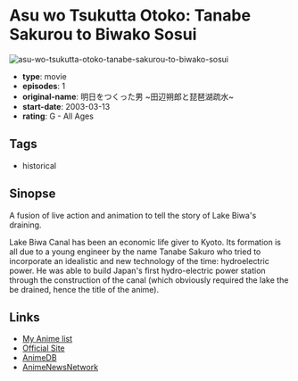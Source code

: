 # Asu wo Tsukutta Otoko: Tanabe Sakurou to Biwako Sosui

![asu-wo-tsukutta-otoko-tanabe-sakurou-to-biwako-sosui](https://cdn.myanimelist.net/images/anime/6/67983.jpg)

-   **type**: movie
-   **episodes**: 1
-   **original-name**: 明日をつくった男 ~田辺朔郎と琵琶湖疏水~
-   **start-date**: 2003-03-13
-   **rating**: G - All Ages

## Tags

-   historical

## Sinopse

A fusion of live action and animation to tell the story of Lake Biwa's draining.

Lake Biwa Canal has been an economic life giver to Kyoto. Its formation is all due to a young engineer by the name Tanabe Sakuro who tried to incorporate an idealistic and new technology of the time: hydroelectric power. He was able to build Japan's first hydro-electric power station through the construction of the canal (which obviously required the lake the be drained, hence the title of the anime).

## Links

-   [My Anime list](https://myanimelist.net/anime/28091/Asu_wo_Tsukutta_Otoko__Tanabe_Sakurou_to_Biwako_Sosui)
-   [Official Site](http://www.mushi-pro.co.jp/2010/08/%E6%98%8E%E6%97%A5%E3%82%92%E3%81%A4%E3%81%8F%E3%81%A3%E3%81%9F%E7%94%B7_%E7%94%B0%E8%BE%BA%E6%9C%94%E9%83%8E%E3%81%A8%E7%90%B5%E7%90%B6%E6%B9%96%E7%96%8F%E6%B0%B4-2/)
-   [AnimeDB](http://anidb.info/perl-bin/animedb.pl?show=anime&aid=6360)
-   [AnimeNewsNetwork](http://www.animenewsnetwork.com/encyclopedia/anime.php?id=2649)
